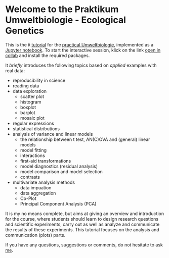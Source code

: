 # Welcome to the Praktikum Umweltbiologie - Ecological Genetics

This is the `R` [tutorial](https://github.com/scrameri/Umweltbiologie/blob/master/Tutorials.ipynb) for the [practical Umweltbiologie](http://www.vvz.ethz.ch/lerneinheitPre.do?semkez=2019S&lerneinheitId=128022&lang=de), implemented as a [Jupyter notebook](https://jupyter.org/). To start the interactive session, klick on the link [open in collab](https://colab.research.google.com/github/scrameri/Umweltbiologie/blob/master/Tutorials.ipynb) and install the required packages.

It *briefly* introduces the following topics based on *applied* examples with real data:
* reproducibility in science
* reading data
* data exploration
  * scatter plot
  * histogram
  * boxplot
  * barplot
  * mosaic plot
* regular expressions
* statistical distributions
* analysis of variance and linear models
  * the relationship between t test, AN(C)OVA and (general) linear models
  * model fitting
  * interactions
  * first-aid transformations
  * model diagnostics (residual analysis)
  * model comparison and model selection
  * contrasts
* multivariate analysis methods
  * data impuation
  * data aggregation
  * Co-Plot
  * Principal Component Analysis (PCA)

It is my no means complete, but aims at giving an overview and introduction for the course, where students should learn to design research questions and scientific experiments, carry out as well as analyze and communicate the results of these experiments. This tutorial focuses on the analysis and communication (plots) parts.

If you have any questions, suggestions or comments, do not hesitate to ask [me](mailto:simon.crameri@env.ethz.ch).

